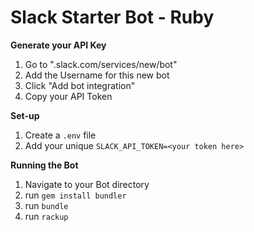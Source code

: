 # Slack Starter Bot - Ruby

**Generate your API Key**
1. Go to "<your slack>.slack.com/services/new/bot"
2. Add the Username for this new bot
3. Click "Add bot integration"
4. Copy your API Token

**Set-up**
1. Create a `.env` file
2. Add your unique `SLACK_API_TOKEN=<your token here>`

**Running the Bot**
1. Navigate to your Bot directory
2. run `gem install bundler`
2. run `bundle`
3. run `rackup`
